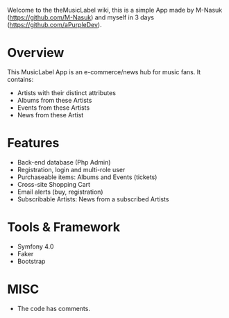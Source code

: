 Welcome to the theMusicLabel wiki, this is a simple App made by M-Nasuk (https://github.com/M-Nasuk) and myself in 3 days (https://github.com/aPurpleDev).

# Overview 

This MusicLabel App is an e-commerce/news hub for music fans. It contains:

- Artists with their distinct attributes
- Albums from these Artists
- Events from these Artists
- News from these Artist 

# Features

- Back-end database (Php Admin)
- Registration, login and multi-role user
- Purchaseable items: Albums and Events (tickets)
- Cross-site Shopping Cart
- Email alerts (buy, registration)
- Subscribable Artists: News from a subscribed Artists

# Tools & Framework

- Symfony 4.0
- Faker
- Bootstrap

# MISC

- The code has comments.
